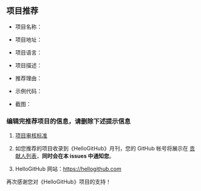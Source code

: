 ## 项目推荐
- 项目名称：

- 项目地址：

- 项目语言：

- 项目描述：

- 推荐理由：

- 示例代码：

- 截图：

### 编辑完推荐项目的信息，**请删除**下述提示信息
1. [项目审核标准](https://gist.github.com/JameJJ/bbdf4f9fe5d9c69b4aba203dbe2cd873)

2. 如您推荐的项目收录到《HelloGitHub》月刊，您的 GitHub 帐号将展示在 [贡献人列表](https://github.com/521xueweihan/HelloGitHub/blob/master/contributors.md)，**同时会在本 issues 中通知您**。

3. HelloGitHub 网站：https://hellogithub.com

再次感谢您对《HelloGitHub》项目的支持！

